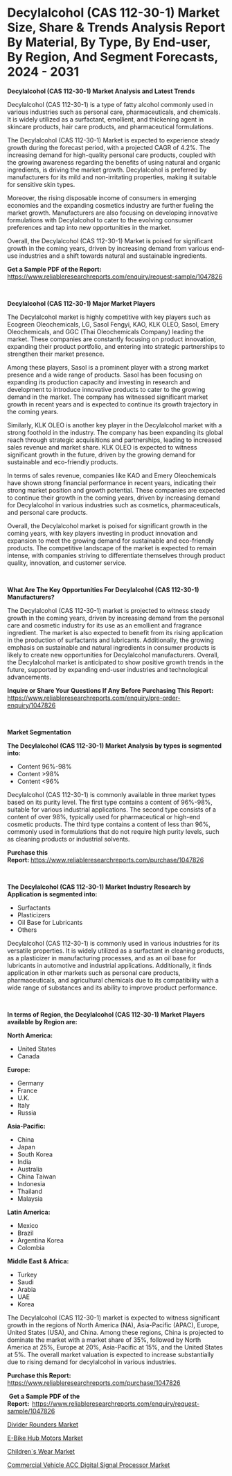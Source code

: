 <p><h1>Decylalcohol (CAS 112-30-1) Market Size, Share & Trends Analysis Report By Material, By Type, By End-user, By Region, And Segment Forecasts, 2024 - 2031</h1></p><p><strong>Decylalcohol (CAS 112-30-1) Market Analysis and Latest Trends</strong></p>
<p><p>Decylalcohol (CAS 112-30-1) is a type of fatty alcohol commonly used in various industries such as personal care, pharmaceuticals, and chemicals. It is widely utilized as a surfactant, emollient, and thickening agent in skincare products, hair care products, and pharmaceutical formulations. </p><p>The Decylalcohol (CAS 112-30-1) Market is expected to experience steady growth during the forecast period, with a projected CAGR of 4.2%. The increasing demand for high-quality personal care products, coupled with the growing awareness regarding the benefits of using natural and organic ingredients, is driving the market growth. Decylalcohol is preferred by manufacturers for its mild and non-irritating properties, making it suitable for sensitive skin types.</p><p>Moreover, the rising disposable income of consumers in emerging economies and the expanding cosmetics industry are further fueling the market growth. Manufacturers are also focusing on developing innovative formulations with Decylalcohol to cater to the evolving consumer preferences and tap into new opportunities in the market.</p><p>Overall, the Decylalcohol (CAS 112-30-1) Market is poised for significant growth in the coming years, driven by increasing demand from various end-use industries and a shift towards natural and sustainable ingredients.</p></p>
<p><strong>Get a Sample PDF of the Report:&nbsp;</strong> <a href="https://www.reliableresearchreports.com/enquiry/request-sample/1047826">https://www.reliableresearchreports.com/enquiry/request-sample/1047826</a></p>
<p>&nbsp;</p>
<p><strong>Decylalcohol (CAS 112-30-1) Major Market Players</strong></p>
<p><p>The Decylalcohol market is highly competitive with key players such as Ecogreen Oleochemicals, LG, Sasol Fengyi, KAO, KLK OLEO, Sasol, Emery Oleochemicals, and GGC (Thai Oleochemicals Company) leading the market. These companies are constantly focusing on product innovation, expanding their product portfolio, and entering into strategic partnerships to strengthen their market presence.</p><p>Among these players, Sasol is a prominent player with a strong market presence and a wide range of products. Sasol has been focusing on expanding its production capacity and investing in research and development to introduce innovative products to cater to the growing demand in the market. The company has witnessed significant market growth in recent years and is expected to continue its growth trajectory in the coming years.</p><p>Similarly, KLK OLEO is another key player in the Decylalcohol market with a strong foothold in the industry. The company has been expanding its global reach through strategic acquisitions and partnerships, leading to increased sales revenue and market share. KLK OLEO is expected to witness significant growth in the future, driven by the growing demand for sustainable and eco-friendly products.</p><p>In terms of sales revenue, companies like KAO and Emery Oleochemicals have shown strong financial performance in recent years, indicating their strong market position and growth potential. These companies are expected to continue their growth in the coming years, driven by increasing demand for Decylalcohol in various industries such as cosmetics, pharmaceuticals, and personal care products.</p><p>Overall, the Decylalcohol market is poised for significant growth in the coming years, with key players investing in product innovation and expansion to meet the growing demand for sustainable and eco-friendly products. The competitive landscape of the market is expected to remain intense, with companies striving to differentiate themselves through product quality, innovation, and customer service.</p></p>
<p>&nbsp;</p>
<p><strong>What Are The Key Opportunities For Decylalcohol (CAS 112-30-1) Manufacturers?</strong></p>
<p><p>The Decylalcohol (CAS 112-30-1) market is projected to witness steady growth in the coming years, driven by increasing demand from the personal care and cosmetic industry for its use as an emollient and fragrance ingredient. The market is also expected to benefit from its rising application in the production of surfactants and lubricants. Additionally, the growing emphasis on sustainable and natural ingredients in consumer products is likely to create new opportunities for Decylalcohol manufacturers. Overall, the Decylalcohol market is anticipated to show positive growth trends in the future, supported by expanding end-user industries and technological advancements.</p></p>
<p><strong>Inquire or Share Your Questions If Any Before Purchasing This Report:</strong> <a href="https://www.reliableresearchreports.com/enquiry/pre-order-enquiry/1047826">https://www.reliableresearchreports.com/enquiry/pre-order-enquiry/1047826</a></p>
<p>&nbsp;</p>
<p><strong>Market Segmentation</strong></p>
<p><strong>The Decylalcohol (CAS 112-30-1) Market Analysis by types is segmented into:</strong></p>
<p><ul><li>Content 96%-98%</li><li>Content >98%</li><li>Content <96%</li></ul></p>
<p><p>Decylalcohol (CAS 112-30-1) is commonly available in three market types based on its purity level. The first type contains a content of 96%-98%, suitable for various industrial applications. The second type consists of a content of over 98%, typically used for pharmaceutical or high-end cosmetic products. The third type contains a content of less than 96%, commonly used in formulations that do not require high purity levels, such as cleaning products or industrial solvents.</p></p>
<p><strong>Purchase this Report:&nbsp;</strong><a href="https://www.reliableresearchreports.com/purchase/1047826">https://www.reliableresearchreports.com/purchase/1047826</a></p>
<p>&nbsp;</p>
<p><strong>The Decylalcohol (CAS 112-30-1) Market Industry Research by Application is segmented into:</strong></p>
<p><ul><li>Surfactants</li><li>Plasticizers</li><li>Oil Base for Lubricants</li><li>Others</li></ul></p>
<p><p>Decylalcohol (CAS 112-30-1) is commonly used in various industries for its versatile properties. It is widely utilized as a surfactant in cleaning products, as a plasticizer in manufacturing processes, and as an oil base for lubricants in automotive and industrial applications. Additionally, it finds application in other markets such as personal care products, pharmaceuticals, and agricultural chemicals due to its compatibility with a wide range of substances and its ability to improve product performance.</p></p>
<p>&nbsp;</p>
<p><strong>In terms of Region, the Decylalcohol (CAS 112-30-1) Market Players available by Region are:</strong></p>
<p>
    <p> <strong> North America: </strong>
        <ul>
            <li>United States</li>
            <li>Canada</li>
        </ul>
        </p> 
    <p> <strong> Europe: </strong>
        <ul>
            <li>Germany</li>
            <li>France</li>
            <li>U.K.</li>
            <li>Italy</li>
            <li>Russia</li>
        </ul>
        </p> 
    <p> <strong> Asia-Pacific: </strong>
        <ul>
            <li>China</li>
            <li>Japan</li>
            <li>South Korea</li>
            <li>India</li>
            <li>Australia</li>
            <li>China Taiwan</li>
            <li>Indonesia</li>
            <li>Thailand</li>
            <li>Malaysia</li>
        </ul>
        </p> 
    <p> <strong> Latin America: </strong>
        <ul>
            <li>Mexico</li>
            <li>Brazil</li>
            <li>Argentina Korea</li>
            <li>Colombia</li>
        </ul>
        </p> 
    <p> <strong> Middle East & Africa: </strong>
        <ul>
            <li>Turkey</li>
            <li>Saudi</li>
            <li>Arabia</li>
            <li>UAE</li>
            <li>Korea</li>
        </ul>
    </p>
    </p>
<p><p>The Decylalcohol (CAS 112-30-1) market is expected to witness significant growth in the regions of North America (NA), Asia-Pacific (APAC), Europe, United States (USA), and China. Among these regions, China is projected to dominate the market with a market share of 35%, followed by North America at 25%, Europe at 20%, Asia-Pacific at 15%, and the United States at 5%. The overall market valuation is expected to increase substantially due to rising demand for decylalcohol in various industries.</p></p>
<p><strong>Purchase this Report: </strong><a href="https://www.reliableresearchreports.com/purchase/1047826">https://www.reliableresearchreports.com/purchase/1047826</a></p>
<p>&nbsp;<strong>Get a Sample PDF of the Report:&nbsp;&nbsp;</strong><a href="https://www.reliableresearchreports.com/enquiry/request-sample/1047826">https://www.reliableresearchreports.com/enquiry/request-sample/1047826</a></p>
<p><strong></strong></p>
<p><p><a href="https://issuu.com/reportprime-2/docs/divider-rounders-market-size-2030.pptx">Divider Rounders Market</a></p><p><a href="https://github.com/jj19131/Market-Research-Report-List-1/blob/main/e-bike-hub-motors-market.md">E-Bike Hub Motors Market</a></p><p><a href="https://issuu.com/reportprime-2/docs/childrens-wear-market-size-2030.ppt_e2f5d0dd839c14">Children`s Wear Market</a></p><p><a href="https://github.com/jodemen/Market-Research-Report-List-1/blob/main/commercial-vehicle-acc-digital-signal-processor-market.md">Commercial Vehicle ACC Digital Signal Processor Market</a></p></p>